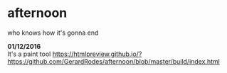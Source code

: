 # afternoon
who knows how it's gonna end

__01/12/2016__  
It's a paint tool
https://htmlpreview.github.io/?https://github.com/GerardRodes/afternoon/blob/master/build/index.html
